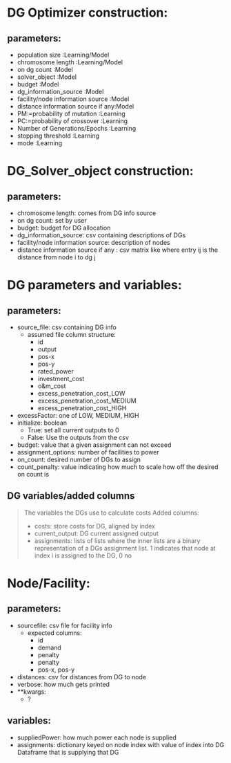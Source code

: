 # DG Optimizer construction:
## parameters:
* population size                   :Learning/Model
* chromosome length                 :Learning/Model
* on dg count                       :Model
* solver_object                     :Model
* budget                            :Model
* dg_information_source             :Model
* facility/node information source  :Model
* distance information source if any:Model
* PM:=probability of mutation       :Learning
* PC:=probability of crossover      :Learning
* Number of Generations/Epochs      :Learning
* stopping threshold                :Learning
* mode                              :Learning

# DG_Solver_object construction:
## parameters:
* chromosome length: comes from DG info source
* on dg count:       set by user
* budget: budget for DG allocation
* dg_information_source: csv containing descriptions of DGs
* facility/node information source: description of nodes
* distance information source if any : csv matrix like where entry 
  ij is the distance from node i to dg j
  
# DG parameters and variables:
## parameters:
* source_file: csv containing DG info
  - assumed file column structure:
    + id 
    + output	
    + pos-x 
    + pos-y 
    + rated_power	
    + investment_cost	
    + o&m_cost	
    + excess_penetration_cost_LOW	
    + excess_penetration_cost_MEDIUM	
    + excess_penetration_cost_HIGH
* excessFactor: one of LOW, MEDIUM, HIGH
* initialize: boolean 
  - True: set all current outputs to 0
  - False: Use the outputs from the csv
* budget: value that a given assignment can not exceed
* assignment_options: number of facilities to power
* on_count: desired number of DGs to assign
* count_penalty: value indicating how much to scale how off the desired on count is

## DG variables/added columns
> The variables the DGs use to calculate costs
> Added columns:
> * costs: store costs for DG, aligned by index
> * current_output: DG current assigned output
> * assignments: lists of lists where the inner lists are a binary representation of 
>                a DGs assignment list. 1 indicates that node at index i is assigned to the DG, 0 no


# Node/Facility:
## parameters:
* sourcefile: csv file for facility info
  - expected columns:
    + id
    + demand
    + penalty
    + penalty
    * pos-x, pos-y
* distances: csv for distances from DG to node
* verbose: how much gets printed
* **kwargs:
  - ?
  

## variables:
* suppliedPower: how much power each node is supplied
* assignments: dictionary keyed on node index with value of index into DG Dataframe that is supplying that DG